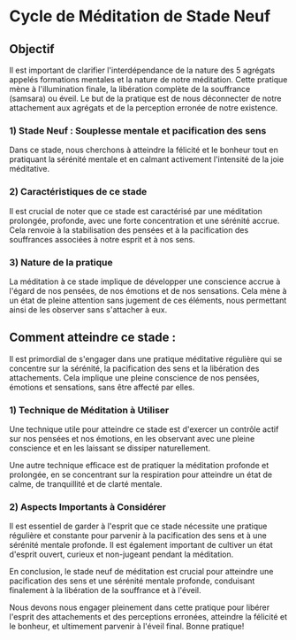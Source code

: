 # Cycle de Méditation de Stade Neuf 

## Objectif
Il est important de clarifier l'interdépendance de la nature des 5 agrégats appelés formations mentales et la nature de notre méditation. Cette pratique mène à l'illumination finale, la libération complète de la souffrance (samsara) ou éveil. Le but de la pratique est de nous déconnecter de notre attachement aux agrégats et de la perception erronée de notre existence. 

### 1) Stade Neuf : Souplesse mentale et pacification des sens 

Dans ce stade, nous cherchons à atteindre la félicité et le bonheur tout en pratiquant la sérénité mentale et en calmant activement l'intensité de la joie méditative.

### 2) Caractéristiques de ce stade

Il est crucial de noter que ce stade est caractérisé par une méditation prolongée, profonde, avec une forte concentration et une sérénité accrue. Cela renvoie à la stabilisation des pensées et à la pacification des souffrances associées à notre esprit et à nos sens.

### 3) Nature de la pratique

La méditation à ce stade implique de développer une conscience accrue à l'égard de nos pensées, de nos émotions et de nos sensations. Cela mène à un état de pleine attention sans jugement de ces éléments, nous permettant ainsi de les observer sans s'attacher à eux.

## Comment atteindre ce stade :

Il est primordial de s'engager dans une pratique méditative régulière qui se concentre sur la sérénité, la pacification des sens et la libération des attachements. Cela implique une pleine conscience de nos pensées, émotions et sensations, sans être affecté par elles.

### 1) Technique de Méditation à Utiliser

Une technique utile pour atteindre ce stade est d'exercer un contrôle actif sur nos pensées et nos émotions, en les observant avec une pleine conscience et en les laissant se dissiper naturellement. 

Une autre technique efficace est de pratiquer la méditation profonde et prolongée, en se concentrant sur la respiration pour atteindre un état de calme, de tranquillité et de clarté mentale.

### 2) Aspects Importants à Considérer

Il est essentiel de garder à l'esprit que ce stade nécessite une pratique régulière et constante pour parvenir à la pacification des sens et à une sérénité mentale profonde. Il est également important de cultiver un état d'esprit ouvert, curieux et non-jugeant pendant la méditation. 

En conclusion, le stade neuf de méditation est crucial pour atteindre une pacification des sens et une sérénité mentale profonde, conduisant finalement à la libération de la souffrance et à l'éveil.

Nous devons nous engager pleinement dans cette pratique pour libérer l'esprit des attachements et des perceptions erronées, atteindre la félicité et le bonheur, et ultimement parvenir à l'éveil final. Bonne pratique!